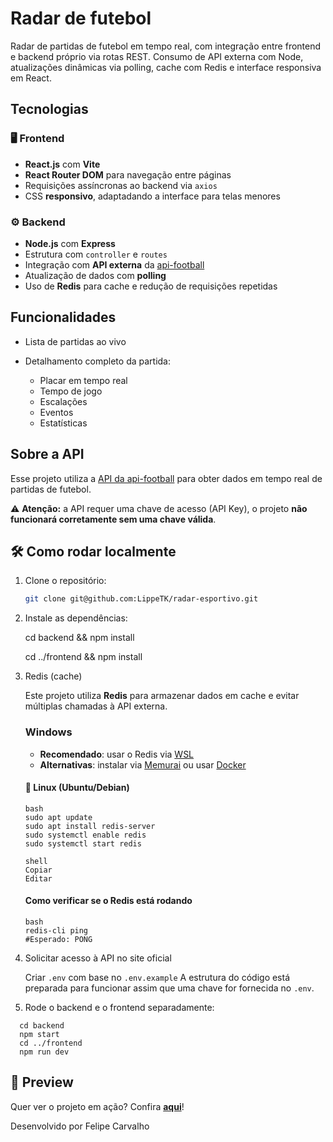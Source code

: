 # Radar de futebol

  Radar de partidas de futebol em tempo real, com integração entre frontend e backend próprio via rotas REST.
  Consumo de API externa com Node, atualizações dinâmicas via polling, cache com Redis e interface responsiva em React.

## Tecnologias

### 🖥️ Frontend

  - **React.js** com **Vite**
  - **React Router DOM** para navegação entre páginas
  - Requisições assíncronas ao backend via `axios`
  - CSS **responsivo**, adaptadando a interface para telas menores

### ⚙️ Backend

  - **Node.js** com **Express**
  - Estrutura com `controller` e `routes`
  - Integração com **API externa** da [api-football](https://www.api-football.com/)
  - Atualização de dados com **polling**
  - Uso de **Redis** para cache e redução de requisições repetidas

## Funcionalidades

  - Lista de partidas ao vivo
  - Detalhamento completo da partida:
    
    - Placar em tempo real
    - Tempo de jogo
    - Escalações
    - Eventos
    - Estatísticas

## Sobre a API

  Esse projeto utiliza a [API da api-football](https://www.api-football.com/) para obter dados em tempo real de partidas de futebol.
  
  ⚠️ **Atenção:** a API requer uma chave de acesso (API Key), o projeto **não funcionará corretamente sem uma chave válida**.

## 🛠️ Como rodar localmente

1. Clone o repositório:

   ```bash
   git clone git@github.com:LippeTK/radar-esportivo.git

   ```

2. Instale as dependências:

   cd backend && npm install

   cd ../frontend && npm install

3. Redis (cache)

    Este projeto utiliza **Redis** para armazenar dados em cache e evitar múltiplas chamadas à API externa.
    ### Windows
    
    - **Recomendado**: usar o Redis via [WSL](https://learn.microsoft.com/pt-br/windows/wsl/install)
    - **Alternativas**: instalar via [Memurai](https://www.memurai.com/) ou usar [Docker](https://hub.docker.com/_/redis)
    
    #### 🐧 Linux (Ubuntu/Debian)
    ```
    bash
    sudo apt update
    sudo apt install redis-server
    sudo systemctl enable redis
    sudo systemctl start redis
    
    shell
    Copiar
    Editar
    ```
    #### Como verificar se o Redis está rodando
    ```
    bash
    redis-cli ping
    #Esperado: PONG
    ```
   
4. Solicitar acesso à API no site oficial
   
    Criar `.env` com base no `.env.example`
    A estrutura do código está preparada para funcionar assim que uma chave for fornecida no `.env`.

6. Rode o backend e o frontend separadamente:
  
  ```
    cd backend
    npm start
    cd ../frontend
    npm run dev
  ```

## 📸 Preview

Quer ver o projeto em ação? Confira **[aqui](https://imgur.com/a/6acBmpG)**!

Desenvolvido por
Felipe Carvalho
